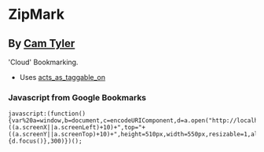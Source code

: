 # ZipMark

By [Cam Tyler](codectc@gmail.com)
-------------------------------------

'Cloud' Bookmarking.

- Uses [acts_as_taggable_on](https://github.com/mbleigh/acts-as-taggable-on)

### Javascript from Google Bookmarks

```
javascript:(function(){var%20a=window,b=document,c=encodeURIComponent,d=a.open("http://localhost:3000/marks/new/"+c(b.title)+"/"+c(b.location),"bkmk_popup","left="+((a.screenX||a.screenLeft)+10)+",top="+((a.screenY||a.screenTop)+10)+",height=510px,width=550px,resizable=1,alwaysRaised=1");a.setTimeout(function(){d.focus()},300)})();
```